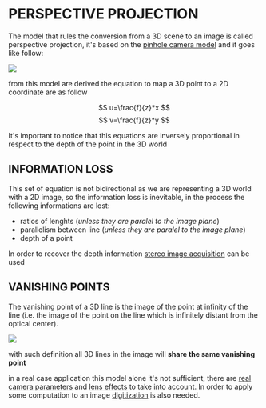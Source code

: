 # PERSPECTIVE PROJECTION

The model that rules the conversion from a 3D scene  to an image is called perspective projection, it's based on the [pinhole camera model](https://en.wikipedia.org/wiki/Pinhole_camera_model) and it goes like follow:

![](Pasted%20image%2020231005122554.png)

from this model are derived the equation to map a 3D point to a 2D coordinate are as follow

$$
u=\frac{f}{z}*x
$$
$$
v=\frac{f}{z}*y
$$

It's important to notice that this equations are inversely proportional in respect to the depth of the point in the 3D world

## INFORMATION LOSS

This set of equation is not bidirectional as we are representing a 3D world with a 2D image, so the information loss is inevitable, in the process the following informations are lost:

- ratios of lenghts (*unless they are paralel to the image plane*)
- parallelism between line (*unless they are paralel to the image plane*)
- depth of a point

In order to recover the depth information [stereo image acquisition](STEREO%20IMAGE%20ACQUISITION.md) can be used

## VANISHING POINTS

The vanishing point of a 3D line is the image of the point at infinity of the line (i.e. the image
of the point on the line which is infinitely distant from the optical center).

![](Pasted%20image%2020240221202839.png)

with such definition all 3D lines in the image will **share the same vanishing point** 

in a real case application this model alone it's not sufficient, there are [real camera parameters](CAMERA%20PARAMETERS.md) and  [lens effects](LENS.md) to take into account. In order to apply some computation to an image [digitization](IMAGE%20DIGITIZATION.md) is also needed.



